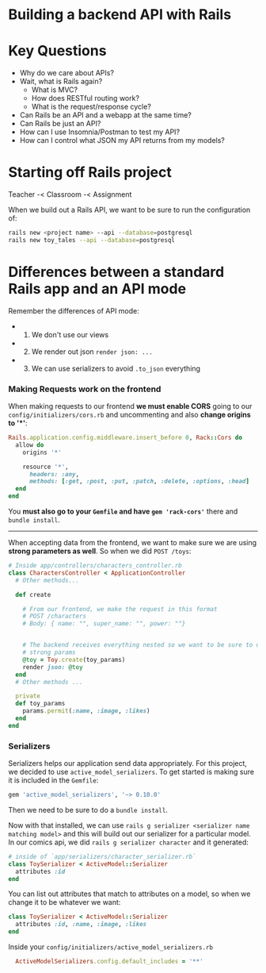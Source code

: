 # Building a backend API with Rails

# Key Questions
- Why do we care about APIs?
- Wait, what is Rails again?
  - What is MVC?
  - How does RESTful routing work?
  - What is the request/response cycle?
- Can Rails be an API and a webapp at the same time?
- Can Rails be just an API?
- How can I use Insomnia/Postman to test my API?
- How can I control what JSON my API returns from my models?


# Starting off Rails project

Teacher -< Classroom -< Assignment

When we build out a Rails API, we want to be sure to run the configuration of:

```bash
rails new <project name> --api --database=postgresql
rails new toy_tales --api --database=postgresql
```

# Differences between a standard Rails app and an API mode

Remember the differences of API mode:

  - 1. We don't use our views
  - 2. We render out json `render json: ...`
  - 3. We can use serializers to avoid `.to_json` everything


### Making Requests work on the frontend

When making requests to our frontend **we must enable CORS**
going to our `config/initializers/cors.rb` and uncommenting and also
**change origins to '*'**:

```rb
Rails.application.config.middleware.insert_before 0, Rack::Cors do
  allow do
    origins '*'

    resource '*',
      headers: :any,
      methods: [:get, :post, :put, :patch, :delete, :options, :head]
  end
end
```

You **must also go to your `Gemfile` and have `gem 'rack-cors'`** there and
`bundle install`.

---

When accepting data from the frontend, we want to make sure we are using
**strong parameters as well**. So when we did `POST /toys`:

```rb
# Inside app/controllers/characters_controller.rb
class CharactersController < ApplicationController
  # Other methods...

  def create

    # From our frontend, we make the request in this format
    # POST /characters
    # Body: { name: "", super_name: "", power: ""}


    # The backend receives everything nested so we want to be sure to use
    # strong params
    @toy = Toy.create(toy_params)
    render json: @toy
  end
  # Other methods ...

  private
  def toy_params
    params.permit(:name, :image, :likes)
  end
end
```


### Serializers
Serializers helps our application send data appropriately. For this project,
we decided to use `active_model_serializers`. To get started is making sure
it is included in the `Gemfile`:

```rb
gem 'active_model_serializers', '~> 0.10.0'
```

Then we need to be sure to do a `bundle install`.

Now with that installed, we can use `rails g serializer <serializer name matching model>` and this will build out our serializer for a particular model. In our comics
api, we did `rails g serializer character` and it generated:

```rb
# inside of `app/serializers/character_serializer.rb`
class ToySerializer < ActiveModel::Serializer
  attributes :id
end
```

You can list out attributes that match to attributes on a model, so when we change it to be whatever we want:

```rb
class ToySerializer < ActiveModel::Serializer
  attributes :id, :name, :image, :likes
end
```

Inside your `config/initializers/active_model_serializers.rb`

```rb
  ActiveModelSerializers.config.default_includes = '**'
```






















<!--  -->
